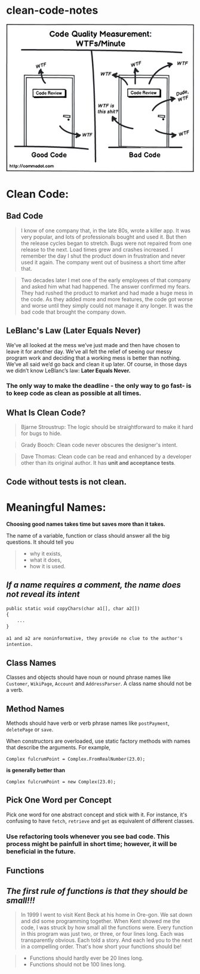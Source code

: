 # clean-code-notes

![](./images/wtf.png "Clean Code Cover")

# Clean Code: 

## Bad Code

>I know of one company that, in the late 80s, wrote a killer app. It was very popular, and lots of professionals bought and used it. But then the release cycles began to stretch. Bugs were not repaired from one release to the next. Load times grew and crashes increased. I remember the day I shut the product down in frustration and never used it again. The company went out of business a short time after that.

>Two decades later I met one of the early employees of that company and asked him what had happened. The answer confirmed my fears. They had rushed the product to market and had made a huge mess in the code. As they added more and more features, the code got worse and worse until they simply could not manage it any longer. It was the bad code that brought the company down.


## **LeBlanc's Law (Later Equals Never)**
We’ve all looked at the mess we’ve just made and then have chosen to leave it for another day. We’ve all felt the relief of seeing our messy program work and deciding that a working mess is better than nothing. We’ve all said we’d go back and clean it up later. Of course, in those days we didn’t know LeBlanc’s law: **Later Equals Never.**

### The only way to make the deadline - **the only way** to go fast- is to keep code as clean as possible at all times.

## What Is Clean Code?

> Bjarne Stroustrup: The logic should be straightforward to make it hard for bugs to hide.

> Grady Booch: Clean code never obscures the designer's intent.

> Dave Thomas: Clean code can be read and enhanced by a developer other than its original author. It has **unit and acceptance tests**.

## **Code without tests is not clean.**

# Meaningful Names:

**Choosing good names takes time but saves more than it takes.**

The name of a variable, function or class should answer all the big questions. It should tell you 
> - why it exists, 
> - what it does, 
> - how it is used.

## ***If a name requires a comment, the name does not reveal its intent***


```
public static void copyChars(char a1[], char a2[])
{
    ...
}

a1 and a2 are noninformative, they provide no clue to the author's intention.
```

## Class Names

Classes and objects should have noun or nound phrase names like ``Customer``, ``WikiPage``, ``Account`` and ``AddressParser``. A class name should not be a verb.

## Method Names

Methods should have verb or verb phrase names like ``postPayment``, ``deletePage`` or ``save``. 

When constructors are overloaded, use static factory methods with names that describe the arguments. For example,

```
Complex fulcrumPoint = Complex.FromRealNumber(23.0);
```

**is generally better than**

```
Complex fulcrumPoint = new Complex(23.0);
```

## Pick One Word per Concept

Pick one word for one abstract concept and stick with it. For instance, it's confusing to have ``fetch``, ``retrieve`` and ``get`` as equivalent of different classes. 

### **Use refactoring tools whenever you see bad code. This process might be painfull in short time; however, it will be beneficial in the future.**


## Functions

## ***The first rule of functions is that they should be small!!!***

> In 1999 I went to visit Kent Beck at his home in Ore-gon. We sat down and did some programming together. When Kent showed me the code, I was struck by how small all the functions were. Every function in this program was just two, or three, or four lines long. Each was transparently obvious. Each told a story. And each led you to the next in a compelling order. That's how short your functions should be!

>- Functions should hardly ever be 20 lines long.
>- Functions should not be 100 lines long.

